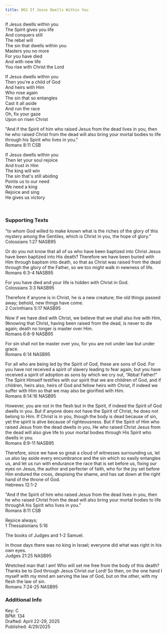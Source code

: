 ```yaml
---
title: 062 If Jesus Dwells Within You
---
```


If Jesus dwells within you \
The Spirit gives you life \
And conquers still \
The rebel will \
The sin that dwells within you \
Masters you no more \
For you have died \
And with new life \
You rise with Christ the Lord 

If Jesus dwells within you \
Then you're a child of God \
And heirs with Him \
Who rose again \
The sin that so entangles \
Cast it all aside \
And run the race \
Oh, fix your gaze \
Upon on risen Christ 

"And if the Spirit of him who raised Jesus from the dead lives in you, then he who raised Christ from the dead will also bring your mortal bodies to life through his Spirit who lives in you." \
Romans 8:11 CSB

If Jesus dwells within you \
Then let your soul rejoice \
And trust in Him \
The king will win \
The sin that's still abiding \
Points us to our need \
We need a king \
Rejoice and sing \
He gives us victory

<br /> 

### Supporting Texts ###

"to whom God willed to make known what is the riches of the glory of this mystery among the Gentiles, which is Christ in you, the hope of glory." \
Colossians 1:27 NASB95

Or do you not know that all of us who have been baptized into Christ Jesus have been baptized into His death? 
Therefore we have been buried with Him through baptism into death, so that as Christ was raised from the dead through the glory of the Father, so we too might walk in newness of life. \
Romans 6:3-4 NASB95

For you have died and your life is hidden with Christ in God. \
Colossians 3:3 NASB95

Therefore if anyone is in Christ, he is a new creature; the old things passed away; behold, new things have come.\
2 Corinthians 5:17 NASB95

Now if we have died with Christ, we believe that we shall also live with Him, 9knowing that Christ, having been raised from the dead, is never to die again; death no longer is master over Him. \
Romans 6:8-9 NASB95

For sin shall not be master over you, for you are not under law but under grace. \
Romans 6:14 NASB95

For all who are being led by the Spirit of God, these are sons of God. 
For you have not received a spirit of slavery leading to fear again, but you have received a spirit of adoption as sons by which we cry out, “Abba! Father!” 
The Spirit Himself testifies with our spirit that we are children of God, 
and if children, heirs also, heirs of God and fellow heirs with Christ, if indeed we suffer with Him so that we may also be glorified with Him. \
Romans 8:14:16 NASB95

However, you are not in the flesh but in the Spirit, if indeed the Spirit of God dwells in you. But if anyone does not have the Spirit of Christ, he does not belong to Him. 
If Christ is in you, though the body is dead because of sin, yet the spirit is alive because of righteousness. 
But if the Spirit of Him who raised Jesus from the dead dwells in you, He who raised Christ Jesus from the dead will also give life to your mortal bodies through His Spirit who dwells in you. \
Romans 8:9-11 NASB95

Therefore, since we have so great a cloud of witnesses surrounding us, let us also lay aside every encumbrance and the sin which so easily entangles us, and let us run with endurance the race that is set before us, 
fixing our eyes on Jesus, the author and perfecter of faith, who for the joy set before Him endured the cross, despising the shame, and has sat down at the right hand of the throne of God. \
Hebrews 12:1-2

"And if the Spirit of him who raised Jesus from the dead lives in you, then he who raised Christ from the dead will also bring your mortal bodies to life throughA his Spirit who lives in you." \
Romans 8:11 CSB

Rejoice always; \
1 Thessalonians 5:16

The books of Judges and 1-2 Samuel.

In those days there was no king in Israel; everyone did what was right in his own eyes. \
Judges 21:25 NASB95

Wretched man that I am! Who will set me free from the body of this death? 
Thanks be to God through Jesus Christ our Lord! So then, on the one hand I myself with my mind am serving the law of God, but on the other, with my flesh the law of sin. \
Romans 7:24-25 NASB95

### Additional Info

Key: C \
BPM: 134 \
Drafted: April 22-29, 2025 \
Published: 4/29/2025
